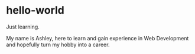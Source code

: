 # hello-world
Just learning.

My name is Ashley, here to learn and gain experience in Web Development
and hopefully turn my hobby into a career.
